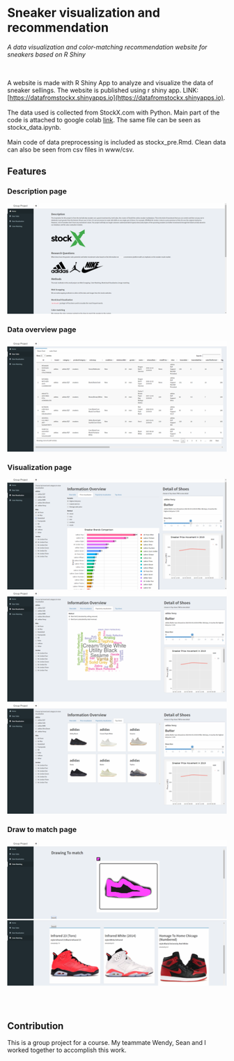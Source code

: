 # Sneaker visualization and recommendation
*A data visualization and color-matching recommendation website for sneakers based on R Shiny*

<br/><br/>
A website is made with R Shiny App to analyze and visualize the data of sneaker sellings. The website is published using r shiny app. LINK:[https://datafromstockx.shinyapps.io](https://datafromstockx.shinyapps.io).
<br/><br/>
The data used is collected from StockX.com with Python. Main part of the code is attached to google colab [link](https://colab.research.google.com/drive/1X7_NjXMkxWrZ7Vsg5v1mqoLNozjMCpuy). The same file can be seen as stockx_data.ipynb.
<br/><br/>
Main code of data preprocessing is included as stockx_pre.Rmd. Clean data can also be seen from csv files in www/csv.
## Features

### Description page
![img](readme_img/home.png)
### Data overview page
![img](readme_img/data.png)
### Visualization page
![img](readme_img/visual1.png)
![img](readme_img/visual2.png)
![img](readme_img/visual3.png)
### Draw to match page
![img](readme_img/color1.png)
![img](readme_img/color2.png)

<br/><br/>
## Contribution
This is a group project for a course. My teammate Wendy, Sean and I worked together to accomplish this work.  
